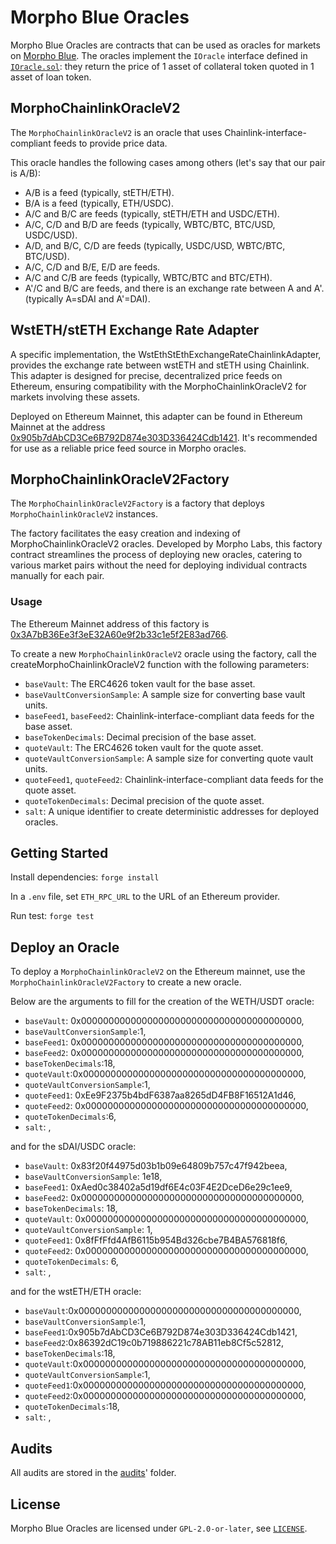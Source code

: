 # Morpho Blue Oracles

Morpho Blue Oracles are contracts that can be used as oracles for markets on [Morpho Blue](https://github.com/morpho-org/morpho-blue).
The oracles implement the `IOracle` interface defined in [`IOracle.sol`](https://github.com/morpho-org/morpho-blue/blob/main/src/interfaces/IOracle.sol#L9): they return the price of 1 asset of collateral token quoted in 1 asset of loan token.

## MorphoChainlinkOracleV2

The `MorphoChainlinkOracleV2` is an oracle that uses Chainlink-interface-compliant feeds to provide price data.

This oracle handles the following cases among others (let's say that our pair is A/B):

- A/B is a feed (typically, stETH/ETH).
- B/A is a feed (typically, ETH/USDC).
- A/C and B/C are feeds (typically, stETH/ETH and USDC/ETH).
- A/C, C/D and B/D are feeds (typically, WBTC/BTC, BTC/USD, USDC/USD).
- A/D, and B/C, C/D are feeds (typically, USDC/USD, WBTC/BTC, BTC/USD).
- A/C, C/D and B/E, E/D are feeds.
- A/C and C/B are feeds (typically, WBTC/BTC and BTC/ETH).
- A'/C and B/C are feeds, and there is an exchange rate between A and A'. (typically A=sDAI and A'=DAI).

## WstETH/stETH Exchange Rate Adapter

A specific implementation, the WstEthStEthExchangeRateChainlinkAdapter, provides the exchange rate between wstETH and stETH using Chainlink. This adapter is designed for precise, decentralized price feeds on Ethereum, ensuring compatibility with the MorphoChainlinkOracleV2 for markets involving these assets.

Deployed on Ethereum Mainnet, this adapter can be found in Ethereum Mainnet at the address [0x905b7dAbCD3Ce6B792D874e303D336424Cdb1421](https://etherscan.io/address/0x905b7dabcd3ce6b792d874e303d336424cdb1421#code). It's recommended for use as a reliable price feed source in Morpho oracles.

## MorphoChainlinkOracleV2Factory

The `MorphoChainlinkOracleV2Factory` is a factory that deploys `MorphoChainlinkOracleV2` instances.

The factory facilitates the easy creation and indexing of MorphoChainlinkOracleV2 oracles. Developed by Morpho Labs, this factory contract streamlines the process of deploying new oracles, catering to various market pairs without the need for deploying individual contracts manually for each pair.

### Usage

The Ethereum Mainnet address of this factory is [0x3A7bB36Ee3f3eE32A60e9f2b33c1e5f2E83ad766](https://etherscan.io/address/0x3a7bb36ee3f3ee32a60e9f2b33c1e5f2e83ad766#code).

To create a new `MorphoChainlinkOracleV2` oracle using the factory, call the createMorphoChainlinkOracleV2 function with the following parameters:

- `baseVault`: The ERC4626 token vault for the base asset.
- `baseVaultConversionSample`: A sample size for converting base vault units.
- `baseFeed1`, `baseFeed2`: Chainlink-interface-compliant data feeds for the base asset.
- `baseTokenDecimals`: Decimal precision of the base asset.
- `quoteVault`: The ERC4626 token vault for the quote asset.
- `quoteVaultConversionSample`: A sample size for converting quote vault units.
- `quoteFeed1`, `quoteFeed2`: Chainlink-interface-compliant data feeds for the quote asset.
- `quoteTokenDecimals`: Decimal precision of the quote asset.
- `salt`: A unique identifier to create deterministic addresses for deployed oracles.

## Getting Started

Install dependencies: `forge install`

In a `.env` file, set `ETH_RPC_URL` to the URL of an Ethereum provider.

Run test: `forge test`

## Deploy an Oracle

To deploy a `MorphoChainlinkOracleV2` on the Ethereum mainnet, use the `MorphoChainlinkOracleV2Factory` to create a new oracle.

Below are the arguments to fill for the creation of the WETH/USDT oracle:

- `baseVault`: 0x0000000000000000000000000000000000000000,
- `baseVaultConversionSample`:1,
- `baseFeed1`: 0x0000000000000000000000000000000000000000,
- `baseFeed2`: 0x0000000000000000000000000000000000000000,
- `baseTokenDecimals`:18,
- `quoteVault`:0x0000000000000000000000000000000000000000,
- `quoteVaultConversionSample`:1,
- `quoteFeed1`: 0xEe9F2375b4bdF6387aa8265dD4FB8F16512A1d46,
- `quoteFeed2`: 0x0000000000000000000000000000000000000000,
- `quoteTokenDecimals`:6,
- `salt`: <user-defined value used to make the address unique>,

and for the sDAI/USDC oracle:

- `baseVault`: 0x83f20f44975d03b1b09e64809b757c47f942beea,
- `baseVaultConversionSample`: 1e18,
- `baseFeed1`: 0xAed0c38402a5d19df6E4c03F4E2DceD6e29c1ee9,
- `baseFeed2`: 0x0000000000000000000000000000000000000000,
- `baseTokenDecimals`: 18,
- `quoteVault`: 0x0000000000000000000000000000000000000000,
- `quoteVaultConversionSample`: 1,
- `quoteFeed1`: 0x8fFfFfd4AfB6115b954Bd326cbe7B4BA576818f6,
- `quoteFeed2`: 0x0000000000000000000000000000000000000000,
- `quoteTokenDecimals`: 6,
- `salt`: <user-defined value used to make the address unique>,

and for the wstETH/ETH oracle:

- `baseVault`:0x0000000000000000000000000000000000000000,
- `baseVaultConversionSample`:1,
- `baseFeed1`:0x905b7dAbCD3Ce6B792D874e303D336424Cdb1421,
- `baseFeed2`:0x86392dC19c0b719886221c78AB11eb8Cf5c52812,
- `baseTokenDecimals`:18,
- `quoteVault`:0x0000000000000000000000000000000000000000,
- `quoteVaultConversionSample`:1,
- `quoteFeed1`:0x0000000000000000000000000000000000000000,
- `quoteFeed2`:0x0000000000000000000000000000000000000000,
- `quoteTokenDecimals`:18,
- `salt`: <user-defined value used to make the address unique>,

## Audits

All audits are stored in the [audits](./audits/)' folder.

## License

Morpho Blue Oracles are licensed under `GPL-2.0-or-later`, see [`LICENSE`](./LICENSE).
